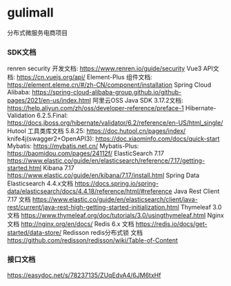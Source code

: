 # gulimall
分布式微服务电商项目


### SDK文档
renren security 开发文档: https://www.renren.io/guide/security
Vue3 API文档: https://cn.vuejs.org/api/
Element-Plus 组件文档: https://element.eleme.cn/#/zh-CN/component/installation
Spring Cloud Alibaba:  https://spring-cloud-alibaba-group.github.io/github-pages/2021/en-us/index.html
阿里云OSS Java SDK 3.17.2文档: https://help.aliyun.com/zh/oss/developer-reference/preface-1
Hibernate-Validation 6.2.5.Final: https://docs.jboss.org/hibernate/validator/6.2/reference/en-US/html_single/
Hutool 工具类库文档 5.8.25: https://doc.hutool.cn/pages/index/
knife4j(swagger2+OpenAPI3): https://doc.xiaominfo.com/docs/quick-start
Mybatis: https://mybatis.net.cn/
Mybatis-Plus: https://baomidou.com/pages/24112f/
ElasticSearch 7.17 https://www.elastic.co/guide/en/elasticsearch/reference/7.17/getting-started.html
Kibana 7.17 https://www.elastic.co/guide/en/kibana/7.17/install.html
Spring Data Elasticsearch 4.4.x文档 https://docs.spring.io/spring-data/elasticsearch/docs/4.4.18/reference/html/#reference
Java Rest Client 7.17 文档 https://www.elastic.co/guide/en/elasticsearch/client/java-rest/current/java-rest-high-getting-started-initialization.html
Thymeleaf 3.0 文档 https://www.thymeleaf.org/doc/tutorials/3.0/usingthymeleaf.html
Nginx 文档 http://nginx.org/en/docs/
Redis 6.x 文档 https://redis.io/docs/get-started/data-store/
Redisson redis分布式锁 文档 https://github.com/redisson/redisson/wiki/Table-of-Content
### 接口文档
https://easydoc.net/s/78237135/ZUqEdvA4/6JM6txHf